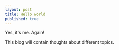 ```yaml
---
layout: post
title: Hello world
published: true
---
```


Yes, it's me. Again!

This blog will contain thoughts about different topics.
